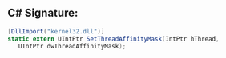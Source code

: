 
## C# Signature:
```cs
[DllImport("kernel32.dll")]
static extern UIntPtr SetThreadAffinityMask(IntPtr hThread,
   UIntPtr dwThreadAffinityMask);
```
